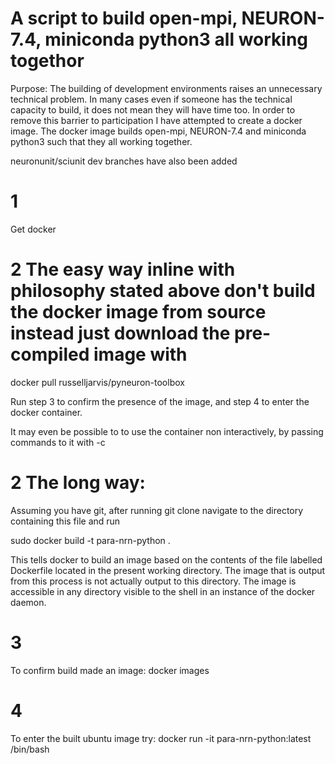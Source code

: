 

# A script to build open-mpi, NEURON-7.4, miniconda python3 all working togethor

Purpose: The building of development environments raises an unnecessary technical problem. In many cases even if someone has the technical capacity to build, it does not mean they will have time too. In order to remove this barrier to participation I have attempted to create a docker image. The docker image builds open-mpi, NEURON-7.4 and miniconda python3 such that they all working together.

neuronunit/sciunit dev branches have also been added

# 1
Get docker 

# 2 The easy way inline with philosophy stated above don't build the docker image from source instead just download the pre-compiled image with
docker pull russelljarvis/pyneuron-toolbox 

Run step 3 to confirm the presence of the image, and step 4 to enter the docker container.

It may even be possible to to use the container non interactively, by passing commands to it with -c



# 2 The long way:
Assuming you have git, after running git clone navigate to the directory containing this file and run

sudo docker build -t para-nrn-python .

This tells docker to build an image based on the contents of the file labelled Dockerfile located in the present working directory. The image that is output from this process is not actually output to this directory. The image is accessible in any directory visible to the shell in an instance of the docker daemon.

# 3
To confirm build made an image:
docker images

# 4
To enter the built ubuntu image try:
docker run -it para-nrn-python:latest /bin/bash

